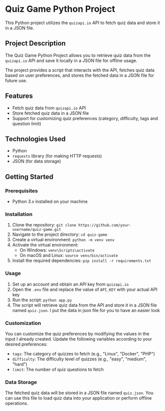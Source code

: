# Quiz Game Python Project

This Python project utilizes the `quizapi.io` API to fetch quiz data and store it in a JSON file.

## Project Description

The Quiz Game Python Project allows you to retrieve quiz data from the `quizapi.io` API and save it locally in a JSON file for offline usage.

The project provides a script that interacts with the API, fetches quiz data based on user preferences, and stores the fetched data in a JSON file for future use.

## Features

- Fetch quiz data from `quizapi.io` API
- Store fetched quiz data in a JSON file
- Support for customizing quiz preferences (category, difficulty, tags and question limit)

## Technologies Used

- Python
- `requests` library (for making HTTP requests)
- JSON (for data storage)

## Getting Started

### Prerequisites

- Python 3.x installed on your machine

### Installation

1. Clone the repository: `git clone https://github.com/your-username/quiz-game.git`
2. Navigate to the project directory: `cd quiz-game`
3. Create a virtual environment: `python -m venv venv`
4. Activate the virtual environment:
   - On Windows: `venv\Scripts\activate`
   - On macOS and Linux: `source venv/bin/activate`
5. Install the required dependencies: `pip install -r requirements.txt`

### Usage

1. Set up an account and obtain an API key from `quizapi.io`
2. Open the `.env` file and replace the value of `API_KEY` with your actual API key
3. Run the script: `python app.py`
4. The script will retrieve quiz data from the API and store it in a JSON file named `quiz.json`. I put the data in json file for you to have an easier look

### Customization

You can customize the quiz preferences by modifying the values in the input I already created. Update the following variables according to your desired preferences:

- `tags`: The category of quizzes to fetch (e.g., "Linux", "Docker", "PHP")
- `difficulty`: The difficulty level of quizzes (e.g., "easy", "medium", "hard")
- `limit`: The number of quiz questions to fetch

### Data Storage

The fetched quiz data will be stored in a JSON file named `quiz.json`. You can use this file to load quiz data into your application or perform offline operations.
